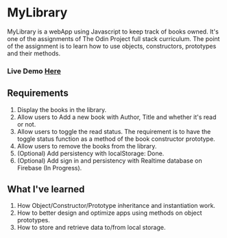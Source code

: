 # MyLibrary
MyLibrary is a webApp using Javascript to keep track of books owned.
It's one of the assignments of The Odin Project full stack curriculum.
The point of the assignment is to learn how to use objects, constructors, prototypes and their methods. 

### Live Demo [Here](http://dalux21.github.io/library)

## Requirements
1. Display the books in the library.
2. Allow users to Add a new book with Author, Title and whether it's read or not. 
3. Allow users to toggle the read status. The requirement is to have the toggle status function as a method of the book constructor prototype.
4. Allow users to remove the books from the library.
5. (Optional) Add persistency with localStorage: Done.
6. (Optional) Add sign in and persistency with Realtime database on Firebase (In Progress).

## What I've learned

1. How Object/Constructor/Prototype inheritance and instantiation work. 
2. How to better design and optimize apps using methods on object prototypes.
3. How to store and retrieve data to/from local storage.


